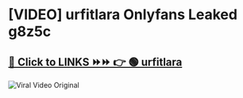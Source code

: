 
 # [VIDEO] urfitlara Onlyfans Leaked g8z5c

## <h2><a href="https://clipsfans.com/urfitlara&ref=git">🔗 Click to LINKS ⏩⏩ 👉 🟢 urfitlara </a></h2>

<a href="https://clipsfans.com/urfitlara&ref=git" rel="nofollow" data-target="animated-image.originalLink"><img src="https://i.ibb.co.com/xMMVF88/686577567.gif" alt="Viral Video Original" style="max-width: 100%; display: inline-block;" data-target="animated-image.originalImage"></a>

